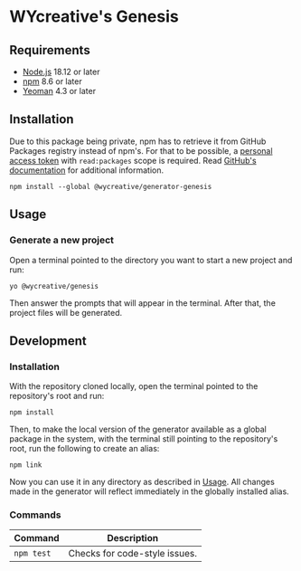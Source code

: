# WYcreative's Genesis

## Requirements

- [Node.js](https://nodejs.org/en/) 18.12 or later
- [npm](https://www.npmjs.com/) 8.6 or later
- [Yeoman](https://yeoman.io/) 4.3 or later

## Installation

Due to this package being private, npm has to retrieve it from GitHub Packages registry instead of npm's.
For that to be possible, a [personal access token](https://github.com/settings/tokens) with `read:packages` scope is required. Read [GitHub's documentation](https://docs.github.com/en/packages/working-with-a-github-packages-registry/working-with-the-npm-registry#authenticating-with-a-personal-access-token) for additional information.

``` shell
npm install --global @wycreative/generator-genesis
```

## Usage

### Generate a new project

Open a terminal pointed to the directory you want to start a new project and run:

``` shell
yo @wycreative/genesis
```

Then answer the prompts that will appear in the terminal. After that, the project files will be generated.

## Development

### Installation

With the repository cloned locally, open the terminal pointed to the repository's root and run:

``` shell
npm install
```

Then, to make the local version of the generator available as a global package in the system, with the terminal still pointing to the repository's root, run the following to create an alias:

``` shell
npm link
```

Now you can use it in any directory as described in [Usage](#usage). All changes made in the generator will reflect immediately in the globally installed alias.

### Commands

Command | Description
---|---
`npm test` | Checks for code-style issues.
